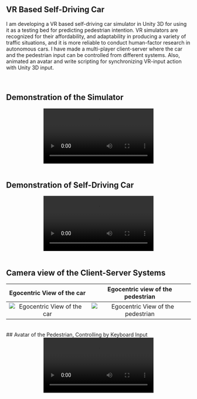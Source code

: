## VR Based Self-Driving Car


I am developing a VR based self-driving car simulator in Unity 3D for using it as a testing bed for predicting pedestrian intention. 
VR simulators are recognized for their affordability, and adaptability in producing a variety of traffic situations, 
and it is more reliable to conduct human-factor research in autonomous cars. 
I have made a multi-player client-server where the car and the pedestrian input can be controlled from different systems.
Also, animated an avatar and write scripting for synchronizing VR-input action with Unity 3D input.

</br>

## Demonstration of the Simulator

<div align="center">
  <video src="https://user-images.githubusercontent.com/115661274/221345169-b437d01f-4c7f-4248-ae26-b5087d0e73d0.mp4" />
</div>
</br>

## Demonstration of Self-Driving Car

<div align="center">
  <video src="https://user-images.githubusercontent.com/115661274/221344764-8ffdc866-1a3f-455e-a6f4-27a520da3243.mp4" />
</div>

</br>

## Camera view of the Client-Server Systems

Egocentric View of the car            |  Egocentric view of the pedestrian
:-------------------------:|:-------------------------:
![Egocentric View of the car](https://user-images.githubusercontent.com/115661274/221333624-dac2659a-2939-4344-91a2-d0097f724cf7.png) |  ![Egocentric View of the pedestrian](https://user-images.githubusercontent.com/115661274/221333627-8ef09546-4d8f-468e-9ce8-9c94ba8782b1.png)

</br>
## Avatar of the Pedestrian, Controlling by Keyboard Input

<div align="center">
  <video src="https://user-images.githubusercontent.com/115661274/221374518-dd2690fc-c89a-483a-8935-ee9bd4eaf589.mp4" />
</div>

</br>


